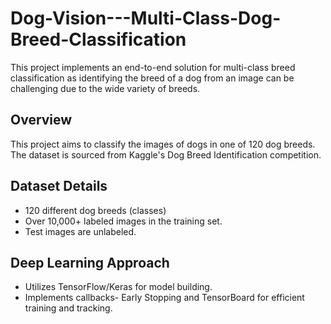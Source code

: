 # Dog-Vision---Multi-Class-Dog-Breed-Classification

This project implements an end-to-end solution for multi-class breed classification as identifying the breed of a dog from an image can be challenging due to the wide variety of breeds. 

## Overview 
This project aims to classify the images of dogs in one of 120 dog breeds. The dataset is sourced from Kaggle's Dog Breed Identification competition. 

## Dataset Details
- 120 different dog breeds (classes)
- Over 10,000+ labeled images in the training set.
- Test images are unlabeled.

## Deep Learning Approach
- Utilizes TensorFlow/Keras for model building.
- Implements callbacks- Early Stopping and TensorBoard for efficient training and tracking. 

